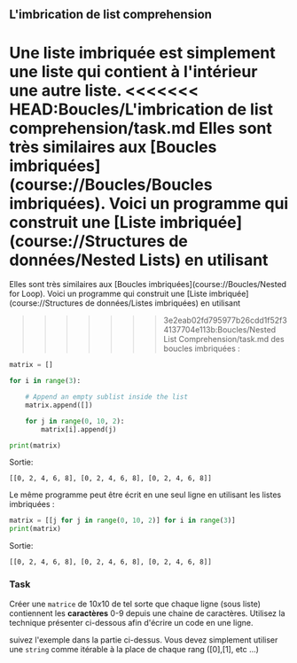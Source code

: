 ## L'imbrication de list comprehension

Une liste imbriquée est simplement une liste qui contient à l'intérieur une autre liste.
<<<<<<< HEAD:Boucles/L'imbrication de list comprehension/task.md
Elles sont très similaires aux [Boucles imbriquées](course://Boucles/Boucles imbriquées).
Voici un programme qui construit une [Liste imbriquée](course://Structures de données/Nested Lists) en utilisant 
=======
Elles sont très similaires aux [Boucles imbriquées](course://Boucles/Nested for Loop).
Voici un programme qui construit une [Liste imbriquée](course://Structures de données/Listes imbriquées) en utilisant 
>>>>>>> 3e2eab02fd795977b26cdd1f52f34137704e113b:Boucles/Nested List Comprehension/task.md
des boucles imbriquées :

```python
matrix = []

for i in range(3):

    # Append an empty sublist inside the list
    matrix.append([])

    for j in range(0, 10, 2):
        matrix[i].append(j)

print(matrix)
```
Sortie:
```text
[[0, 2, 4, 6, 8], [0, 2, 4, 6, 8], [0, 2, 4, 6, 8]]
```

Le même programme peut être écrit en une seul ligne en utilisant les listes imbriquées :

```python
matrix = [[j for j in range(0, 10, 2)] for i in range(3)]
print(matrix)
```
Sortie:
```text
[[0, 2, 4, 6, 8], [0, 2, 4, 6, 8], [0, 2, 4, 6, 8]]
```

### Task

Créer une `matrice` de $10x10$ de tel sorte que chaque ligne (sous liste) contiennent les **caractères** 0-9 depuis une 
chaine de caractères. Utilisez la technique présenter ci-dessous afin d'écrire un code en une ligne.

<div class="hint">

suivez l'exemple dans la partie ci-dessus. Vous devez simplement utiliser une `string` comme itérable à la place 
de chaque rang ([0],[1], etc ...)
</div>



